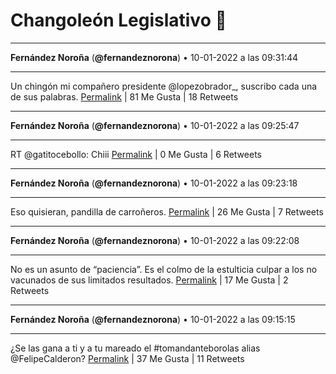 # Changoleón Legislativo 🙈
*****
**Fernández Noroña** (**@fernandeznorona**) • 10-01-2022 a las 09:31:44
*****
Un chingón mi compañero presidente @lopezobrador_, suscribo cada una de sus palabras.
[Permalink](https://twitter.com/fernandeznorona/status/1480593210388922377) | 81 Me Gusta | 18 Retweets
*****
**Fernández Noroña** (**@fernandeznorona**) • 10-01-2022 a las 09:25:47
*****
RT @gatitocebollo: Chiii
[Permalink](https://twitter.com/fernandeznorona/status/1480591714259722248) | 0 Me Gusta | 6 Retweets
*****
**Fernández Noroña** (**@fernandeznorona**) • 10-01-2022 a las 09:23:18
*****
Eso quisieran, pandilla de carroñeros.
[Permalink](https://twitter.com/fernandeznorona/status/1480591091485270017) | 26 Me Gusta | 7 Retweets
*****
**Fernández Noroña** (**@fernandeznorona**) • 10-01-2022 a las 09:22:08
*****
No es un asunto de “paciencia”. Es el colmo de la estulticia culpar a los no vacunados de sus limitados resultados.
[Permalink](https://twitter.com/fernandeznorona/status/1480590794344083460) | 17 Me Gusta | 2 Retweets
*****
**Fernández Noroña** (**@fernandeznorona**) • 10-01-2022 a las 09:15:15
*****
¿Se las gana a ti y a tu mareado el #tomandanteborolas alias @FelipeCalderon?
[Permalink](https://twitter.com/fernandeznorona/status/1480589063157653513) | 37 Me Gusta | 11 Retweets